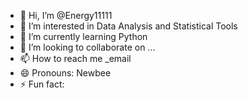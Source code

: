 - 👋 Hi, I’m @Energy11111
- 👀 I’m interested in Data Analysis and Statistical Tools
- 🌱 I’m currently learning Python
- 💞️ I’m looking to collaborate on ...
- 📫 How to reach me _email
- 😄 Pronouns: Newbee
- ⚡ Fun fact: 

<!---
Energy11111/Energy11111 is a ✨ special ✨ repository because its `README.md` (this file) appears on your GitHub profile.
You can click the Preview link to take a look at your changes.
--->

